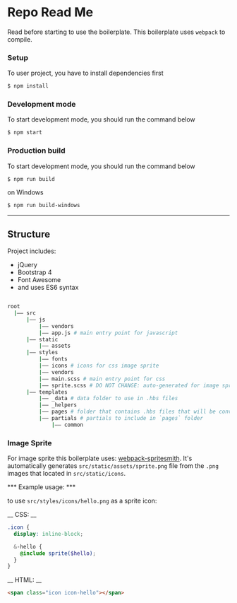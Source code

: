 # Repo Read Me

Read before starting to use the boilerplate. This boilerplate uses `webpack` to compile.

### Setup

To user project, you have to install dependencies first

```sh
$ npm install
```

### Development mode ###

To start development mode, you should run the command below

```sh
$ npm start
```

### Production build ###

To start development mode, you should run the command below

```sh
$ npm run build
```

on Windows

```sh
$ npm run build-windows
```

---

## Structure ##

Project includes:

- jQuery
- Bootstrap 4
- Font Awesome
- and uses ES6 syntax



```bash

root
  |–– src
      |–– js
          |–– vendors
          |–– app.js # main entry point for javascript
      |–– static
          |–– assets
      |–– styles
          |–– fonts
          |–– icons # icons for css image sprite
          |–– vendors
          |–– main.scss # main entry point for css
          |–– sprite.scss # DO NOT CHANGE: auto-generated for image sprite
      |–– templates
          |–– _data # data folder to use in .hbs files
          |–– _helpers
          |–– pages # folder that contains .hbs files that will be converted to .hbs files
          |–– partials # partials to include in `pages` folder
              |–– common

```

### Image Sprite

For image sprite this boilerplate uses: [webpack-spritesmith](https://www.npmjs.com/package/webpack-spritesmith). It's automatically generates `src/static/assets/sprite.png` file from the `.png` images that located in `src/static/icons`.

*** Example usage: ***

to use `src/styles/icons/hello.png` as a sprite icon:

__ CSS: __

```scss
.icon {
  display: inline-block;

  &-hello {
    @include sprite($hello);
  }
}
```

__ HTML: __

```html
<span class="icon icon-hello"></span>
```
